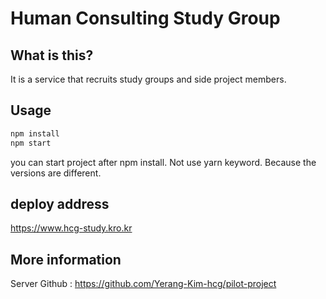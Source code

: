 # Human Consulting Study Group

## What is this?

It is a service that recruits study groups and side project members.

## Usage

```bash
npm install
npm start
```

you can start project after npm install.
Not use yarn keyword.
Because the versions are different.

## deploy address

https://www.hcg-study.kro.kr

## More information

Server Github : https://github.com/Yerang-Kim-hcg/pilot-project
